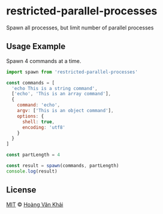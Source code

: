 # restricted-parallel-processes

Spawn all processes, but limit number of parallel processes

## Usage Example

Spawn 4 commands at a time.

```javascript
import spawn from 'restricted-parallel-processes'

const commands = [
  'echo This is a string command',
  ['echo', 'This is an array command'],
  {
    command: 'echo',
    argv: ['This is an object command'],
    options: {
      shell: true,
      encoding: 'utf8'
    }
  }
]

const partLength = 4

const result = spawn(commands, partLength)
console.log(result)
```

## License

[MIT](https://git.io/vhaEz) © [Hoàng Văn Khải](https://github.com/KSXGitHub)
